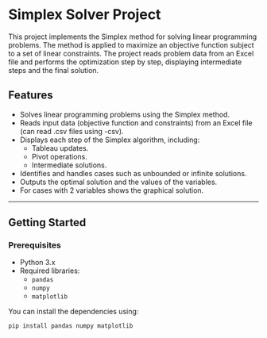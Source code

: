 # Simplex Solver Project

This project implements the Simplex method for solving linear programming problems. The method is applied to maximize an objective function subject to a set of linear constraints. The project reads problem data from an Excel file and performs the optimization step by step, displaying intermediate steps and the final solution.

## Features

- Solves linear programming problems using the Simplex method.
- Reads input data (objective function and constraints) from an Excel file (can read .csv files using -csv).
- Displays each step of the Simplex algorithm, including:
  - Tableau updates.
  - Pivot operations.
  - Intermediate solutions.
- Identifies and handles cases such as unbounded or infinite solutions.
- Outputs the optimal solution and the values of the variables.
- For cases with 2 variables shows the graphical solution.

---

## Getting Started

### Prerequisites

- Python 3.x
- Required libraries:
  - `pandas`
  - `numpy`
  - `matplotlib`

You can install the dependencies using:

```bash
pip install pandas numpy matplotlib
